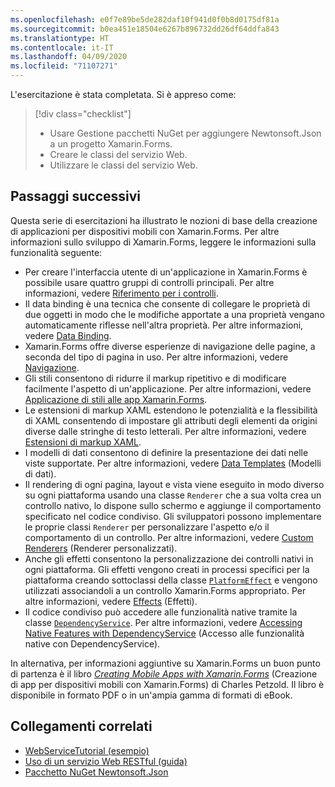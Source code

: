 ```yaml
---
ms.openlocfilehash: e0f7e89be5de282daf10f941d0f0b8d0175df81a
ms.sourcegitcommit: b0ea451e18504e6267b896732dd26df64ddfa843
ms.translationtype: HT
ms.contentlocale: it-IT
ms.lasthandoff: 04/09/2020
ms.locfileid: "71107271"
---
```

L'esercitazione è stata completata. Si è appreso come:

> [!div class="checklist"]
>
> - Usare Gestione pacchetti NuGet per aggiungere Newtonsoft.Json a un progetto Xamarin.Forms.
> - Creare le classi del servizio Web.
> - Utilizzare le classi del servizio Web.

## <a name="next-steps"></a>Passaggi successivi

Questa serie di esercitazioni ha illustrato le nozioni di base della creazione di applicazioni per dispositivi mobili con Xamarin.Forms. Per altre informazioni sullo sviluppo di Xamarin.Forms, leggere le informazioni sulla funzionalità seguente:

- Per creare l'interfaccia utente di un'applicazione in Xamarin.Forms è possibile usare quattro gruppi di controlli principali. Per altre informazioni, vedere [Riferimento per i controlli](~/xamarin-forms/user-interface/controls/index.md).
- Il data binding è una tecnica che consente di collegare le proprietà di due oggetti in modo che le modifiche apportate a una proprietà vengano automaticamente riflesse nell'altra proprietà. Per altre informazioni, vedere [Data Binding](~/xamarin-forms/app-fundamentals/data-binding/index.md).
- Xamarin.Forms offre diverse esperienze di navigazione delle pagine, a seconda del tipo di pagina in uso. Per altre informazioni, vedere [Navigazione](~/xamarin-forms/app-fundamentals/navigation/index.md).
- Gli stili consentono di ridurre il markup ripetitivo e di modificare facilmente l'aspetto di un'applicazione. Per altre informazioni, vedere [Applicazione di stili alle app Xamarin.Forms](~/xamarin-forms/user-interface/styles/index.md).
- Le estensioni di markup XAML estendono le potenzialità e la flessibilità di XAML consentendo di impostare gli attributi degli elementi da origini diverse dalle stringhe di testo letterali. Per altre informazioni, vedere [Estensioni di markup XAML](~/xamarin-forms/xaml/markup-extensions/index.md).
- I modelli di dati consentono di definire la presentazione dei dati nelle viste supportate. Per altre informazioni, vedere [Data Templates](~/xamarin-forms/app-fundamentals/templates/data-templates/index.md) (Modelli di dati).
- Il rendering di ogni pagina, layout e vista viene eseguito in modo diverso su ogni piattaforma usando una classe `Renderer` che a sua volta crea un controllo nativo, lo dispone sullo schermo e aggiunge il comportamento specificato nel codice condiviso. Gli sviluppatori possono implementare le proprie classi `Renderer` per personalizzare l'aspetto e/o il comportamento di un controllo. Per altre informazioni, vedere [Custom Renderers](~/xamarin-forms/app-fundamentals/custom-renderer/index.md) (Renderer personalizzati).
- Anche gli effetti consentono la personalizzazione dei controlli nativi in ogni piattaforma. Gli effetti vengono creati in processi specifici per la piattaforma creando sottoclassi della classe [`PlatformEffect`](xref:Xamarin.Forms.PlatformEffect`2) e vengono utilizzati associandoli a un controllo Xamarin.Forms appropriato. Per altre informazioni, vedere [Effects](~/xamarin-forms/app-fundamentals/effects/index.md) (Effetti).
- Il codice condiviso può accedere alle funzionalità native tramite la classe [`DependencyService`](xref:Xamarin.Forms.DependencyService). Per altre informazioni, vedere [Accessing Native Features with DependencyService](~/xamarin-forms/app-fundamentals/dependency-service/index.md) (Accesso alle funzionalità native con DependencyService).

In alternativa, per informazioni aggiuntive su Xamarin.Forms un buon punto di partenza è il libro [_Creating Mobile Apps with Xamarin.Forms_](~/xamarin-forms/creating-mobile-apps-xamarin-forms/index.md) (Creazione di app per dispositivi mobili con Xamarin.Forms) di Charles Petzold. Il libro è disponibile in formato PDF o in un'ampia gamma di formati di eBook.

## <a name="related-links"></a>Collegamenti correlati

- [WebServiceTutorial (esempio)](https://docs.microsoft.com/samples/xamarin/xamarin-forms-samples/getstarted-tutorials-webservicetutorial/)
- [Uso di un servizio Web RESTful (guida)](~/xamarin-forms/data-cloud/web-services/rest.md)
- [Pacchetto NuGet Newtonsoft.Json](https://www.nuget.org/packages/Newtonsoft.Json/)
